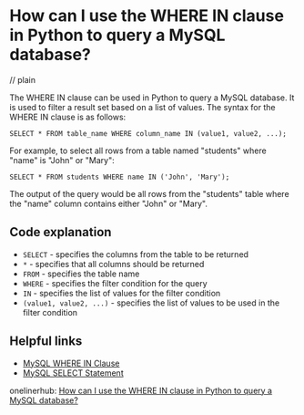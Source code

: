 # How can I use the WHERE IN clause in Python to query a MySQL database?
// plain

The WHERE IN clause can be used in Python to query a MySQL database. It is used to filter a result set based on a list of values. The syntax for the WHERE IN clause is as follows:

```
SELECT * FROM table_name WHERE column_name IN (value1, value2, ...);
```

For example, to select all rows from a table named "students" where "name" is "John" or "Mary":

```
SELECT * FROM students WHERE name IN ('John', 'Mary');
```

The output of the query would be all rows from the "students" table where the "name" column contains either "John" or "Mary".

## Code explanation


* `SELECT` - specifies the columns from the table to be returned
* `*` - specifies that all columns should be returned
* `FROM` - specifies the table name
* `WHERE` - specifies the filter condition for the query
* `IN` - specifies the list of values for the filter condition
* `(value1, value2, ...)` - specifies the list of values to be used in the filter condition

## Helpful links

* [MySQL WHERE IN Clause](https://www.w3schools.com/sql/sql_where_in.asp)
* [MySQL SELECT Statement](https://www.w3schools.com/sql/sql_select.asp)

onelinerhub: [How can I use the WHERE IN clause in Python to query a MySQL database?](https://onelinerhub.com/python-mysql/how-can-i-use-the-where-in-clause-in-python-to-query-a-mysql-database)